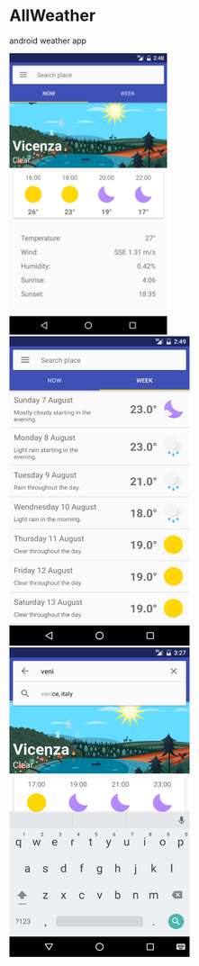 # AllWeather
android weather app

<!--![screenshot](https://github.com/vise950/AllWeather/blob/master/screenshot/daily.png)-->
<!--![screenshot](https://github.com/vise950/AllWeather/blob/master/screenshot/forecast.png)-->
<!--![screenshot](https://github.com/vise950/AllWeather/blob/master/screenshot/search.png)-->
<img src="https://github.com/vise950/AllWeather/blob/master/screenshot/daily.png"  width="280" height="500">
<img src="https://github.com/vise950/AllWeather/blob/master/screenshot/forecast.png"  width="320" height="550">
<img src="https://github.com/vise950/AllWeather/blob/master/screenshot/search.png"  width="320" height="550">


